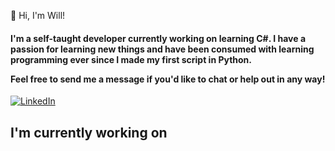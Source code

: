 👋 Hi, I'm Will!

<h4>I'm a self-taught developer currently working on learning C#. I have a passion for learning new things and have been consumed with learning programming ever since I made my first script in Python.

Feel free to send me a message if you'd like to chat or help out in any way!</h4>

<a href="https://www.linkedin.com/in/william-corrigan-8a3434a0/" target="_blank"><img src="https://img.shields.io/badge/LinkedIn-%230077B5.svg?&style=flat-square&logo=linkedin&logoColor=white" alt="LinkedIn"></a>

<h2>I'm currently working on</h2>

<!--
**WillCorrigan/WillCorrigan** is a ✨ _special_ ✨ repository because its `README.md` (this file) appears on your GitHub profile.

Here are some ideas to get you started:

- 🔭 I’m currently working on ...
- 🌱 I’m currently learning ...
- 👯 I’m looking to collaborate on ...
- 🤔 I’m looking for help with ...
- 💬 Ask me about ...
- 📫 How to reach me: ...
- 😄 Pronouns: ...
- ⚡ Fun fact: ...
-->
